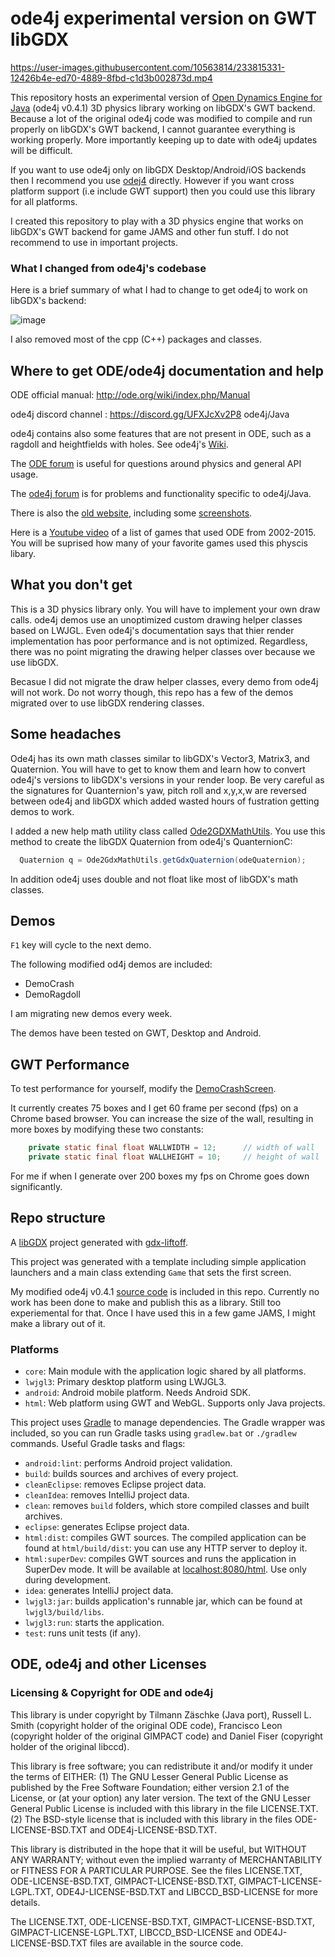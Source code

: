 # ode4j experimental version on GWT libGDX

https://user-images.githubusercontent.com/10563814/233815331-12426b4e-ed70-4889-8fbd-c1d3b002873d.mp4


This repository hosts an experimental version of [Open Dynamics Engine for Java](https://github.com/tzaeschke/ode4j) (ode4j v0.4.1) 3D physics library working on libGDX's GWT backend. Because a lot of the original ode4j code was modified to compile and run properly on libGDX's GWT backend, I cannot guarantee everything is working properly.  More importantly keeping up to date with ode4j updates will be difficult.

If you want to use ode4j only on libGDX Desktop/Android/iOS backends then I recommend you use [odej4](https://github.com/tzaeschke/ode4j) directly.  However if you want cross platform support (i.e include GWT support) then you could use this library for all platforms.

I created this repository to play with a 3D physics engine that works on libGDX's GWT backend for game JAMS and other fun stuff.  I do not recommend to use in important projects.

### What I changed from ode4j's codebase

Here is a brief summary of what I had to change to get ode4j to work on libGDX's backend:

![image](https://user-images.githubusercontent.com/10563814/233494464-bbd9f043-2cb9-47a6-955c-a2a539652491.png)

I also removed most of the cpp (C++) packages and classes.

## Where to get ODE/ode4j documentation and help

ODE official manual: http://ode.org/wiki/index.php/Manual

ode4j discord channel : https://discord.gg/UFXJcXv2P8 ode4j/Java

ode4j contains also some features that are not present in ODE, such as a ragdoll and heightfields with holes. See ode4j's [Wiki](https://github.com/tzaeschke/ode4j/wiki/Functionality-beyond-ODE).

The [ODE forum](https://groups.google.com/forum/#!forum/ode-users) is useful for questions around physics and general API usage.

The [ode4j forum](https://groups.google.com/forum/?hl=en#!forum/ode4j) is for problems and functionality specific to ode4j/Java. 

There is also the [old website](https://tzaeschke.github.io/ode4j-old/), including some [screenshots](https://tzaeschke.github.io/ode4j-old/ode4j-features.html).

Here is a [Youtube video](https://www.youtube.com/watch?v=ENlpu_Jjp3Q) of a list of games that used ODE from 2002-2015.  You will be suprised how many of your favorite games used this physcis libary.

## What you don't get

This is a 3D physics library only.  You will have to implement your own draw calls.  ode4j demos use an unoptimized custom drawing helper classes based on LWJGL.  Even ode4j's documentation says that thier render implementation has poor performance and is not optimized.  Regardless, there was no point migrating the drawing helper classes over because we use libGDX.

Becasue I did not migrate the draw helper classes, every demo from ode4j will not work.  Do not worry though, this repo has a few of the demos migrated over to use libGDX rendering classes.

## Some headaches

Ode4j has its own math classes similar to libGDX's Vector3, Matrix3, and Quaternion.  You will have to get to know them and learn how to convert ode4j's versions to libGDX's versions in your render loop.  Be very careful as the signatures for Quanternion's yaw, pitch roll and x,y,x,w are reversed between ode4j and libGDX which added wasted hours of fustration getting demos to work.

I added a new help math utility class called [Ode2GDXMathUtils](https://github.com/antzGames/ode4j-GWT-Compatible-libGDX/blob/master/core/src/main/java/com/antz/ode4libGDX/util/Ode2GdxMathUtils.java).  You use this method to create the libGDX Quaternion from ode4j's QuanternionC:

```java
  Quaternion q = Ode2GdxMathUtils.getGdxQuaternion(odeQuaternion);
  ```

In addition ode4j uses double and not float like most of libGDX's math classes.

## Demos

```F1``` key will cycle to the next demo.

The following modified od4j demos are included:

* DemoCrash
* DemoRagdoll

I am migrating new demos every week.

The demos have been tested on GWT, Desktop and Android.

## GWT Performance

To test performance for yourself, modify the [DemoCrashScreen](https://github.com/antzGames/ode4j-GWT-Compatible-libGDX/blob/master/core/src/main/java/com/antz/ode4libGDX/screens/DemoCrashScreen.java).

It currently creates 75 boxes and I get 60 frame per second (fps) on a Chrome based browser.  You can increase the size of the wall, resulting in more boxes by modifying these two constants:

```java
    private static final float WALLWIDTH = 12;		// width of wall
    private static final float WALLHEIGHT = 10;		// height of wall
```

For me if when I generate over 200 boxes my fps on Chrome goes down significantly.  

## Repo structure

A [libGDX](https://libgdx.com/) project generated with [gdx-liftoff](https://github.com/tommyettinger/gdx-liftoff).

This project was generated with a template including simple application launchers and a main class extending `Game` that sets the first screen.

My modified ode4j v0.4.1 [source code](https://github.com/antzGames/ode4j-GWT-Compatible-libGDX/tree/master/core/src/main/java/org/ode4j) is included in this repo.  Currently no work has been done to make and publish this as a library.  Still too experiemental for that.  Once I have used this in a few game JAMS, I might make a library out of it.

### Platforms

- `core`: Main module with the application logic shared by all platforms.
- `lwjgl3`: Primary desktop platform using LWJGL3.
- `android`: Android mobile platform. Needs Android SDK.
- `html`: Web platform using GWT and WebGL. Supports only Java projects.

This project uses [Gradle](http://gradle.org/) to manage dependencies.
The Gradle wrapper was included, so you can run Gradle tasks using `gradlew.bat` or `./gradlew` commands.
Useful Gradle tasks and flags:

- `android:lint`: performs Android project validation.
- `build`: builds sources and archives of every project.
- `cleanEclipse`: removes Eclipse project data.
- `cleanIdea`: removes IntelliJ project data.
- `clean`: removes `build` folders, which store compiled classes and built archives.
- `eclipse`: generates Eclipse project data.
- `html:dist`: compiles GWT sources. The compiled application can be found at `html/build/dist`: you can use any HTTP server to deploy it.
- `html:superDev`: compiles GWT sources and runs the application in SuperDev mode. It will be available at [localhost:8080/html](http://localhost:8080/html). Use only during development.
- `idea`: generates IntelliJ project data.
- `lwjgl3:jar`: builds application's runnable jar, which can be found at `lwjgl3/build/libs`.
- `lwjgl3:run`: starts the application.
- `test`: runs unit tests (if any).

## ODE, ode4j and other Licenses

### Licensing & Copyright for ODE and ode4j

This library is under copyright by Tilmann Zäschke (Java port), Russell L. Smith (copyright holder of the original ODE code), Francisco Leon (copyright holder of the original GIMPACT code) and Daniel Fiser (copyright holder of the original libccd).

This library is free software; you can redistribute it and/or modify it under the terms of EITHER:
(1) The GNU Lesser General Public License as published by the Free Software Foundation; either version 2.1 of the License, or (at your option) any later version. The text of the GNU Lesser General Public License is included with this library in the file LICENSE.TXT.
(2) The BSD-style license that is included with this library in the files ODE-LICENSE-BSD.TXT and ODE4j-LICENSE-BSD.TXT.

This library is distributed in the hope that it will be useful, but WITHOUT ANY WARRANTY; without even the implied warranty of MERCHANTABILITY or FITNESS FOR A PARTICULAR PURPOSE. See the files LICENSE.TXT, ODE-LICENSE-BSD.TXT, GIMPACT-LICENSE-BSD.TXT, GIMPACT-LICENSE-LGPL.TXT, ODE4J-LICENSE-BSD.TXT and LIBCCD_BSD-LICENSE for more details.

The LICENSE.TXT, ODE-LICENSE-BSD.TXT, GIMPACT-LICENSE-BSD.TXT, GIMPACT-LICENSE-LGPL.TXT, LIBCCD_BSD-LICENSE and ODE4J-LICENSE-BSD.TXT files are available in the source code.
